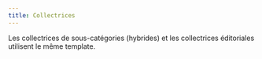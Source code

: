 ```yaml
---
title: Collectrices
---
```


Les collectrices de sous-catégories (hybrides) et les collectrices éditoriales utilisent le même template.

